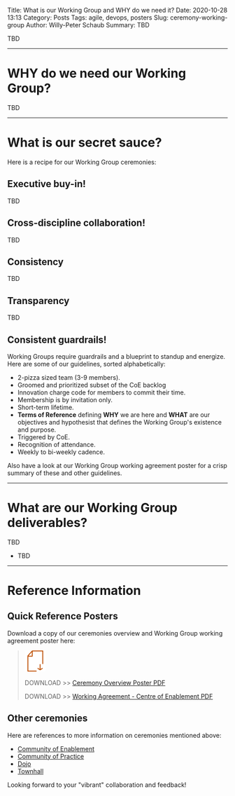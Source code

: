 Title: What is our Working Group and WHY do we need it?
Date: 2020-10-28 13:13
Category: Posts
Tags: agile, devops, posters
Slug: ceremony-working-group
Author: Willy-Peter Schaub
Summary: TBD

TBD 

---

# WHY do we need our Working Group?

TBD

---

# What is our secret sauce?

Here is a recipe for our Working Group ceremonies:

## Executive buy-in!

TBD

## Cross-discipline collaboration!

TBD

## Consistency

TBD

## Transparency 

TBD

## Consistent guardrails!

Working Groups require guardrails and a blueprint to standup and energize. Here are some of our guidelines, sorted alphabetically:

- 2-pizza sized team (3-9 members).
- Groomed and prioritized subset of the CoE backlog
- Innovation charge code for members to commit their time.
- Membership is by invitation only.
- Short-term lifetime.
- **Terms of Reference** defining **WHY** we are here and **WHAT** are our objectives and hypothesist that defines the Working Group's existence and purpose.
- Triggered by CoE.
- Recognition of attendance.
- Weekly to bi-weekly cadence.

Also have a look at our Working Group working agreement poster for a crisp summary of these and other guidelines.

---

# What are our Working Group deliverables?

TBD

- TBD

---

# Reference Information

## Quick Reference Posters

Download a copy of our ceremonies overview and Working Group working agreement poster here:

> ![Poster](/images/moving-hundreds-of-pipeline-snowflakes-qr-1-2.png)
>
> DOWNLOAD >> [Ceremony Overview Poster PDF](/documents/working-agreement-ceremonies-overview.pdf)
>
> DOWNLOAD >> [Working Agreement - Centre of Enablement PDF](/documents/working-agreement-working-group.pdf)

## Other ceremonies

Here are references to more information on ceremonies mentioned above:

- [Community of Enablement](/images/coming-soon.png)
- [Community of Practice](/images/coming-soon.png)
- [Dojo](/images/coming-soon.png)
- [Townhall](/images/coming-soon.png)

Looking forward to your "vibrant" collaboration and feedback!

